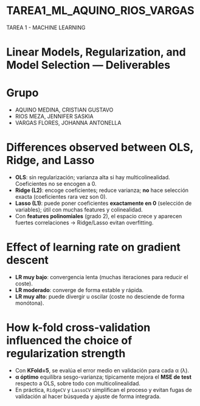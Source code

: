 # TAREA1_ML_AQUINO_RIOS_VARGAS
TAREA 1 - MACHINE LEARNING

# Linear Models, Regularization, and Model Selection — Deliverables

# Grupo
- AQUINO MEDINA, CRISTIAN GUSTAVO
- RIOS MEZA, JENNIFER SASKIA
- VARGAS FLORES, JOHANNA ANTONELLA

# Differences observed between OLS, Ridge, and Lasso
- **OLS**: sin regularización; varianza alta si hay multicolinealidad. Coeficientes no se encogen a 0.
- **Ridge (L2)**: encoge coeficientes; reduce varianza; **no** hace selección exacta (coeficientes rara vez son 0).
- **Lasso (L1)**: puede poner coeficientes **exactamente en 0** (selección de variables); útil con muchas features y colinealidad.
- Con **features polinomiales** (grado 2), el espacio crece y aparecen fuertes correlaciones → Ridge/Lasso evitan overfitting.

# Effect of learning rate on gradient descent
- **LR muy bajo**: convergencia lenta (muchas iteraciones para reducir el coste).
- **LR moderado**: converge de forma estable y rápida.
- **LR muy alto**: puede divergir u oscilar (coste no desciende de forma monótona).

# How k-fold cross-validation influenced the choice of regularization strength
- Con **KFold=5**, se evalúa el error medio en validación para cada α (λ).
- **α óptimo** equilibra sesgo-varianza; típicamente mejora el **MSE de test** respecto a OLS, sobre todo con multicolinealidad.
- En práctica, `RidgeCV` y `LassoCV` simplifican el proceso y evitan fugas de validación al hacer búsqueda y ajuste de forma integrada.




